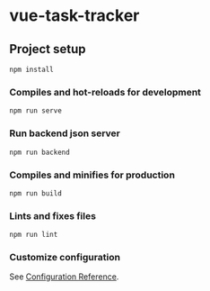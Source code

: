 # vue-task-tracker

## Project setup
```
npm install
```

### Compiles and hot-reloads for development
```
npm run serve
```

### Run backend json server
```
npm run backend
```

### Compiles and minifies for production
```
npm run build
```

### Lints and fixes files
```
npm run lint
```

### Customize configuration
See [Configuration Reference](https://cli.vuejs.org/config/).
